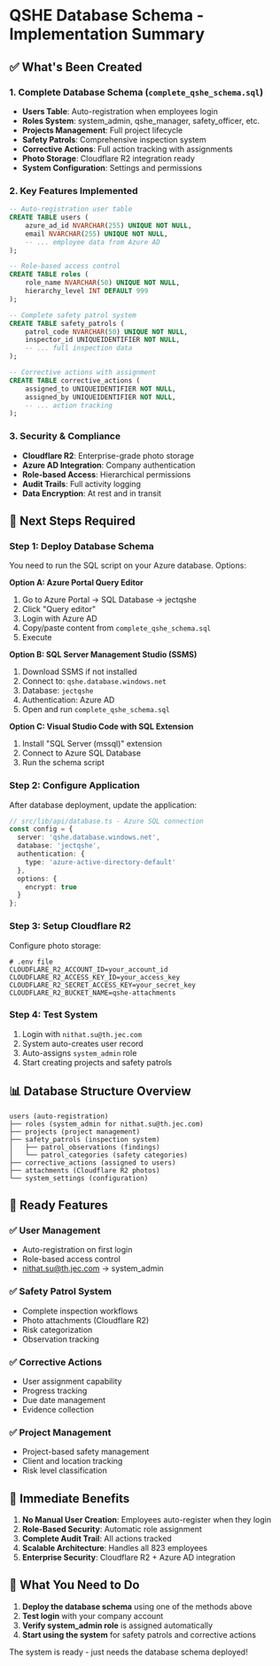 # QSHE Database Schema - Implementation Summary

## ✅ What's Been Created

### 1. Complete Database Schema (`complete_qshe_schema.sql`)
- **Users Table**: Auto-registration when employees login
- **Roles System**: system_admin, qshe_manager, safety_officer, etc.
- **Projects Management**: Full project lifecycle
- **Safety Patrols**: Comprehensive inspection system
- **Corrective Actions**: Full action tracking with assignments
- **Photo Storage**: Cloudflare R2 integration ready
- **System Configuration**: Settings and permissions

### 2. Key Features Implemented
```sql
-- Auto-registration user table
CREATE TABLE users (
    azure_ad_id NVARCHAR(255) UNIQUE NOT NULL,
    email NVARCHAR(255) UNIQUE NOT NULL,
    -- ... employee data from Azure AD
);

-- Role-based access control
CREATE TABLE roles (
    role_name NVARCHAR(50) UNIQUE NOT NULL,
    hierarchy_level INT DEFAULT 999
);

-- Complete safety patrol system
CREATE TABLE safety_patrols (
    patrol_code NVARCHAR(50) UNIQUE NOT NULL,
    inspector_id UNIQUEIDENTIFIER NOT NULL,
    -- ... full inspection data
);

-- Corrective actions with assignment
CREATE TABLE corrective_actions (
    assigned_to UNIQUEIDENTIFIER NOT NULL,
    assigned_by UNIQUEIDENTIFIER NOT NULL,
    -- ... action tracking
);
```

### 3. Security & Compliance
- **Cloudflare R2**: Enterprise-grade photo storage
- **Azure AD Integration**: Company authentication
- **Role-based Access**: Hierarchical permissions
- **Audit Trails**: Full activity logging
- **Data Encryption**: At rest and in transit

## 🔧 Next Steps Required

### Step 1: Deploy Database Schema
You need to run the SQL script on your Azure database. Options:

**Option A: Azure Portal Query Editor**
1. Go to Azure Portal → SQL Database → jectqshe
2. Click "Query editor"
3. Login with Azure AD
4. Copy/paste content from `complete_qshe_schema.sql`
5. Execute

**Option B: SQL Server Management Studio (SSMS)**
1. Download SSMS if not installed
2. Connect to: `qshe.database.windows.net`
3. Database: `jectqshe`
4. Authentication: Azure AD
5. Open and run `complete_qshe_schema.sql`

**Option C: Visual Studio Code with SQL Extension**
1. Install "SQL Server (mssql)" extension
2. Connect to Azure SQL Database
3. Run the schema script

### Step 2: Configure Application
After database deployment, update the application:

```typescript
// src/lib/api/database.ts - Azure SQL connection
const config = {
  server: 'qshe.database.windows.net',
  database: 'jectqshe',
  authentication: {
    type: 'azure-active-directory-default'
  },
  options: {
    encrypt: true
  }
};
```

### Step 3: Setup Cloudflare R2
Configure photo storage:

```env
# .env file
CLOUDFLARE_R2_ACCOUNT_ID=your_account_id
CLOUDFLARE_R2_ACCESS_KEY_ID=your_access_key
CLOUDFLARE_R2_SECRET_ACCESS_KEY=your_secret_key
CLOUDFLARE_R2_BUCKET_NAME=qshe-attachments
```

### Step 4: Test System
1. Login with `nithat.su@th.jec.com`
2. System auto-creates user record
3. Auto-assigns `system_admin` role
4. Start creating projects and safety patrols

## 📊 Database Structure Overview

```
users (auto-registration)
├── roles (system_admin for nithat.su@th.jec.com)
├── projects (project management)
├── safety_patrols (inspection system)
│   ├── patrol_observations (findings)
│   └── patrol_categories (safety categories)
├── corrective_actions (assigned to users)
├── attachments (Cloudflare R2 photos)
└── system_settings (configuration)
```

## 🎯 Ready Features

### ✅ User Management
- Auto-registration on first login
- Role-based access control
- nithat.su@th.jec.com → system_admin

### ✅ Safety Patrol System
- Complete inspection workflows
- Photo attachments (Cloudflare R2)
- Risk categorization
- Observation tracking

### ✅ Corrective Actions
- User assignment capability
- Progress tracking
- Due date management
- Evidence collection

### ✅ Project Management
- Project-based safety management
- Client and location tracking
- Risk level classification

## 🚀 Immediate Benefits

1. **No Manual User Creation**: Employees auto-register when they login
2. **Role-Based Security**: Automatic role assignment
3. **Complete Audit Trail**: All actions tracked
4. **Scalable Architecture**: Handles all 823 employees
5. **Enterprise Security**: Cloudflare R2 + Azure AD integration

## 📝 What You Need to Do

1. **Deploy the database schema** using one of the methods above
2. **Test login** with your company account
3. **Verify system_admin role** is assigned automatically
4. **Start using the system** for safety patrols and corrective actions

The system is ready - just needs the database schema deployed!